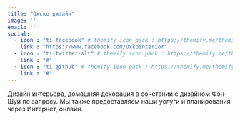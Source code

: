 ```yaml
---
title: "Окско дизайн"
image: ''
email: ''
social:
  - icon : "ti-facebook" # themify icon pack : https://themify.me/themify-icons
    link : "https://www.facebook.com/Oxkointerior"
  - icon : "ti-twitter-alt" # themify icon pack : https://themify.me/themify-icons
    link : "#"
  - icon : "ti-github" # themify icon pack : https://themify.me/themify-icons
    link : "#"
---
```

Дизайн интерьера, домашняя декорация в сочетании с дизайном Фэн-Шуй по запросу. Мы также предоставляем наши услуги и планирования через Интернет, онлайн.